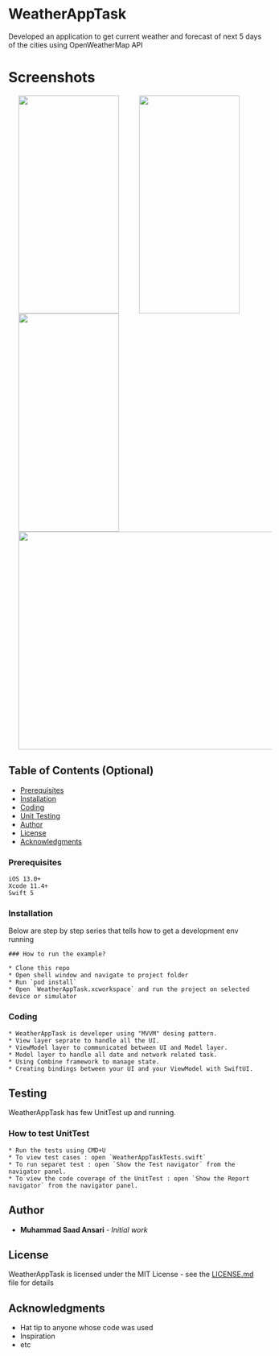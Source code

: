 # WeatherAppTask
Developed an application to get current weather and forecast of next 5 days of the cities using OpenWeatherMap API

# Screenshots
<img src="https://user-images.githubusercontent.com/2099415/81489438-6cfcc800-9286-11ea-90ca-852c7c183cad.png" width="200" height="433" hspace="20"/><img src="https://user-images.githubusercontent.com/2099415/81489444-7e45d480-9286-11ea-9a6f-8dce2005f292.png" width="200" height="433" hspace="20"/><img src="https://user-images.githubusercontent.com/2099415/81489441-79812080-9286-11ea-8b8c-0a4e4f488bde.png" width="200" height="433" hspace="20"/><img src="https://user-images.githubusercontent.com/2099415/81489445-7f770180-9286-11ea-906f-d3472554159d.png" width="577" height="433" hspace="20"/>

## Table of Contents (Optional)

- [Prerequisites](#prerequisites)
- [Installation](#installation)
- [Coding](#coding)
- [Unit Testing](#testing)
- [Author](#author)
- [License](#license)
- [Acknowledgments](#acknowledgments)

### Prerequisites
```
iOS 13.0+
Xcode 11.4+
Swift 5
```
### Installation

Below are step by step series that tells how to get a development env running
```
### How to run the example?

* Clone this repo
* Open shell window and navigate to project folder
* Run `pod install`
* Open `WeatherAppTask.xcworkspace` and run the project on selected device or simulator
```
### Coding
```
* WeatherAppTask is developer using "MVVM" desing pattern.
* View layer seprate to handle all the UI.
* ViewModel layer to communicated between UI and Model layer.
* Model layer to handle all date and network related task.
* Using Combine framework to manage state.
* Creating bindings between your UI and your ViewModel with SwiftUI.
```
## Testing

WeatherAppTask has few UnitTest up and running.

### How to test UnitTest
```
* Run the tests using CMD+U
* To view test cases : open `WeatherAppTaskTests.swift` 
* To run separet test : open `Show the Test navigator` from the navigator panel.
* To view the code coverage of the UnitTest : open `Show the Report navigator` from the navigator panel.
```

## Author

* **Muhammad Saad Ansari** - *Initial work*

## License

WeatherAppTask is licensed under the MIT License - see the [LICENSE.md](LICENSE.md) file for details

## Acknowledgments

* Hat tip to anyone whose code was used
* Inspiration
* etc

